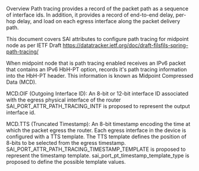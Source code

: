 Overview
Path tracing provides a record of the packet path as a sequence of interface ids. In addition, it provides a record of end-to-end delay, per-hop delay, and load on each egress interface along the packet delivery path.

This document covers SAI attributes to configure path tracing for midpoint node as per IETF Draft
https://datatracker.ietf.org/doc/draft-filsfils-spring-path-tracing/

When midpoint node that is path tracing enabled receives an IPv6 packet that contains an IPv6 HbH-PT option, records it's path tracing information into the HbH-PT header. This information is known as Midpoint Compressed Data (MCD).

MCD.OIF (Outgoing Interface ID): An 8-bit or 12-bit interface ID associated with the egress physical interface of the router SAI_PORT_ATTR_PATH_TRACING_INTF is proposed to represent the output interface id.

MCD.TTS (Truncated Timestamp): An 8-bit timestamp encoding the time at which the packet egress the router. Each egress interface in the device is configured with a TTS template. The TTS template defines the position of 8-bits to be selected from the egress timestamp. SAI_PORT_ATTR_PATH_TRACING_TIMESTAMP_TEMPLATE is proposed to represent the timestamp template. sai_port_pt_timestamp_template_type is proposed to define the possible template values.

